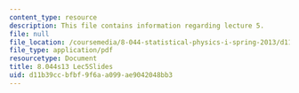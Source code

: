```yaml
---
content_type: resource
description: This file contains information regarding lecture 5.
file: null
file_location: /coursemedia/8-044-statistical-physics-i-spring-2013/d11b39ccbfbf9f6aa099ae9042048bb3_MIT8_044S13_L5.pdf
file_type: application/pdf
resourcetype: Document
title: 8.044s13 Lec5Slides
uid: d11b39cc-bfbf-9f6a-a099-ae9042048bb3
---
```

